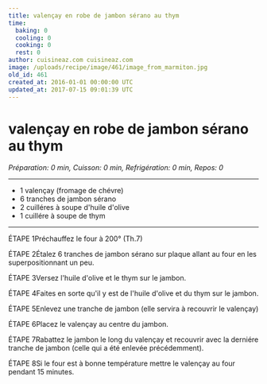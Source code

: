 ```yaml
---
title: valençay en robe de jambon sérano au thym
time:
  baking: 0
  cooling: 0
  cooking: 0
  rest: 0
author: cuisineaz.com cuisineaz.com
image: /uploads/recipe/image/461/image_from_marmiton.jpg
old_id: 461
created_at: 2016-01-01 00:00:00 UTC
updated_at: 2017-07-15 09:01:39 UTC
---
```


# valençay en robe de jambon sérano au thym

_Préparation: 0 min, Cuisson: 0 min, Refrigération: 0 min, Repos: 0_

---

- 1 valençay (fromage de chévre)
- 6 tranches de jambon sérano
- 2 cuilléres à soupe d'huile d'olive
- 1 cuillére à soupe de thym

---

ÉTAPE 1Préchauffez le four à 200° (Th.7)

ÉTAPE 2Étalez 6 tranches de jambon sérano sur plaque allant au four en les superpositionnant un peu.

ÉTAPE 3Versez l'huile d'olive et le thym sur le jambon.

ÉTAPE 4Faites en sorte qu'il y est de l'huile d'olive et du thym sur le jambon.

ÉTAPE 5Enlevez une tranche de jambon (elle servira à recouvrir le valençay)

ÉTAPE 6Placez le valençay au centre du jambon.

ÉTAPE 7Rabattez le jambon le long du valençay et recouvrir avec la derniére tranche de jambon (celle qui a été enlevée précédemment).

ÉTAPE 8Si le four est à bonne température mettre le valençay au four pendant 15 minutes.
